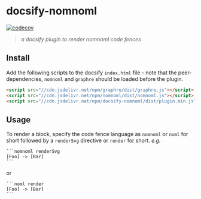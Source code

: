 # docsify-nomnoml

[![codecov](https://codecov.io/gh/mylesj/docsify-nomnoml/branch/main/graph/badge.svg?token=N2HV4ZPB4P)](https://codecov.io/gh/mylesj/docsify-nomnoml)

> _a docsify plugin to render nomnoml code fences_

## Install

Add the following scripts to the docsify `index.html` file - note that the
peer-dependencies, `nomnoml` and `graphre` should be loaded before the plugin.

```html
<script src="//cdn.jsdelivr.net/npm/graphre/dist/graphre.js"></script>
<script src="//cdn.jsdelivr.net/npm/nomnoml/dist/nomnoml.js"></script>
<script src="//cdn.jsdelivr.net/npm/docsify-nomnoml/dist/plugin.min.js"></script>
```

## Usage

To render a block, specify the code fence language as `nomnoml` or `noml` for short
followed by a `renderSvg` directive or `render` for short. _e.g._

````none
```nomnoml renderSvg
[Foo] -> [Bar]
```
````

or

````none
```noml render
[Foo] -> [Bar]
```
````
